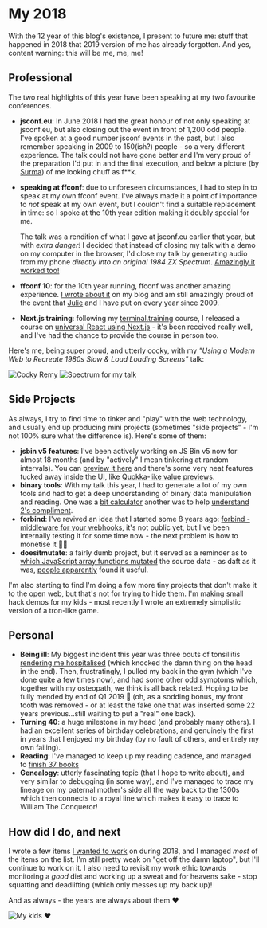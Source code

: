 # My 2018

With the 12 year of this blog's existence, I present to future me: stuff that happened in 2018 that 2019 version of me has already forgotten. And yes, content warning: this will be me, me, me!

<!--more-->

## Professional

The two real highlights of this year have been speaking at my two favourite conferences.

* **jsconf.eu**: In June 2018 I had the great honour of not only speaking at jsconf.eu, but also closing out the event in front of 1,200 odd people. I've spoken at a good number jsconf events in the past, but I also remember speaking in 2009 to 150(ish?) people - so a very different experience.
  The talk could not have gone better and I'm very proud of the preparation I'd put in and the final execution, and below a picture (by [Surma](https://twitter.com/DasSurma)) of me looking chuff as f**k.

* **speaking at ffconf**: due to unforeseen circumstances, I had to step in to speak at my own ffconf event. I've always made it a point of importance to _not_ speak at my own event, but I couldn't find a suitable replacement in time: so I spoke at the 10th year edition making it doubly special for me.

  The talk was a rendition of what I gave at jsconf.eu earlier that year, but with _extra danger!_ I decided that instead of closing my talk with a demo on my computer in the browser, I'd close my talk by generating audio from my phone _directly into an original 1984 ZX Spectrum_. [Amazingly it worked too!](https://www.youtube.com/watch?v=lQMcZtiaD0A)

* **ffconf 10**: for the 10th year running, ffconf was another amazing experience. [I wrote about it](/2018/11/26/ffconf-v10-updates-my-experience) on my blog and am still amazingly proud of the event that [Julie](https://twitter.com/julieanne) and I have put on every year since 2009.

* **Next.js training**: following my [terminal.training](https://terminal.training/?coupon=READERS-DISCOUNT&utm_source=blog&utm_medium=banner&utm_campaign=remysharp-discount) course, I released a course on [universal React using Next.js](https://next.training.leftlogic.com) - it's been received really well, and I've had the chance to provide the course in person too.

Here's me, being super proud, and utterly cocky, with my _"Using a Modern Web to Recreate 1980s Slow & Loud Loading Screens"_ talk:

![Cocky Remy](/images/cocky.jpg)
![Spectrum for my talk](/images/speccy.jpg)

## Side Projects

As always, I try to find time to tinker and "play" with the web technology, and usually end up producing mini projects (sometimes "side projects" - I'm not 100% sure what the difference is). Here's some of them:

* **jsbin v5 features**: I've been actively working on JS Bin v5 now for almost 18 months (and by "actively" I mean tinkering at random intervals). You can [preview it here](https://jsbin.com/blog/the-return-and-the-refactor/) and there's some very neat features tucked away inside the UI, like [Quokka-like value previews](https://twitter.com/rem/status/1069266537532542977).
* **binary tools**: With my talk this year, I had to generate a lot of my own tools and had to get a deep understanding of binary data manipulation and reading. One was a [bit calculator](https://bitcalc.app) another was to help [understand 2's compliment](https://binary.isthe.link/).
* **forbind**: I've revived an idea that I started some 8 years ago: [forbind - middleware for your webhooks](https://forbind.io/), it's not public yet, but I've been internally testing it for some time now - the next problem is how to monetise it 🤷‍♀
* **doesitmutate**: a fairly dumb project, but it served as a reminder as to [which JavaScript array functions mutated](https://doesitmutate.xyz/) the source data - as daft as it was, [people apparently](https://news.ycombinator.com/item?id=17380223) found it useful.

I'm also starting to find I'm doing a few more tiny projects that don't make it to the open web, but that's not for trying to hide them. I'm making small hack demos for my kids - most recently I wrote an extremely simplistic version of a tron-like game.

## Personal

* **Being ill**: My biggest incident this year was three bouts of tonsillitis [rendering me hospitalised](https://remysharp.com/2018/07/31/my-nhs-story) (which knocked the damn thing on the head in the end). Then, frustratingly, I pulled my back in the gym (which I've done quite a few times now), and had some other odd symptoms which, together with my osteopath, we think is all back related. Hoping to be fully mended by end of Q1 2019 🤞 (oh, as a sodding bonus, my front tooth was removed - or at least the fake one that was inserted some 22 years previous…still waiting to put a "real" one back).
* **Turning 40**: a huge milestone in my head (and probably many others). I had an excellent series of birthday celebrations, and genuinely the first in years that I enjoyed my birthday (by no fault of others, and entirely my own failing).
* **Reading**: I've managed to keep up my reading cadence, and managed to [finish 37 books](https://www.goodreads.com/review/list/63680802-remy-sharp?date_added=2018&order=a&shelf=read)
* **Genealogy**: utterly fascinating topic (that I hope to write about), and very similar to debugging (in some way), and I've managed to trace my lineage on my paternal mother's side all the way back to the 1300s which then connects to a royal line which makes it easy to trace to William The Conqueror!

## How did I do, and next

I wrote a few items [I wanted to work](https://remysharp.com/2017/12/31/my-2017#onwards-to-2018) on during 2018, and I managed _most_ of the items on the list. I'm still pretty weak on "get off the damn laptop", but I'll continue to work on it. I also need to revisit my work ethic towards monitoring a _good_ diet and working up a sweat and for heavens sake - stop squatting and deadlifting (which only messes up my back up)!

And as always - the years are always about them ❤️

![My kids ❤️](/images/kids-2018.jpg)
